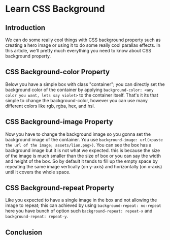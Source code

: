 # Learn CSS Background

## Introduction

We can do some really cool things with CSS background property such as creating a hero image or using it to do some really cool parallax effects. In this article, we'll pretty much everything you need to know about CSS background property.

## CSS Background-color Property

Below you have a simple box with class "container"; you can directly set the background color of the container by applying `background-color: <any color you want, lets say violet>` to the container itself. That's it its that simple to change the background-color, however you can use many different colors like rgb, rgba, hex, and hsl.

<!-- Codesandbox e.g. background-color property -->

## CSS Background-image Property

Now you have to change the background image so you gonna set the background image of the container. You use `background-image: url(<paste the url of the image; assets/lion.png>)`. You can see the box has a background image but it is not what we expected. this is because the size of the image is much smaller than the size of box or you can say the width and height of the box. So by default it tends to fill up the empty space by repeating the same image vertically (on y-axis) and horizontally (on x-axis) until it covers the whole space.

<!-- Codesandbox e.g. background-image property -->

## CSS Background-repeat Property

Like you expected to have a single image in the box and not allowing the image to repeat; this can achieved by using `background-repeat: no-repeat` here you have bunch of option such `background-repeat: repeat-x` and `background-repeat: repeat-y`.

<!-- Codesandbox e.g. background-repeat property -->

## Conclusion
